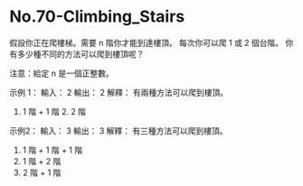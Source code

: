 # No.70-Climbing_Stairs
假設你正在爬樓梯。需要 n 階你才能到達樓頂。
每次你可以爬 1 或 2 個台階。
你有多少種不同的方法可以爬到樓頂呢？

注意：給定 n 是一個正整數。

示例 1： 
輸入： 2 
輸出： 2 
解釋： 有兩種方法可以爬到樓頂。
1. 1 階 + 1 階 2. 2 階 


示例2：
輸入： 3 
輸出： 3 
解釋： 有三種方法可以爬到樓頂。
1. 1 階 + 1 階 + 1 階 
2. 1 階 + 2 階 
3. 2 階 + 1 階
